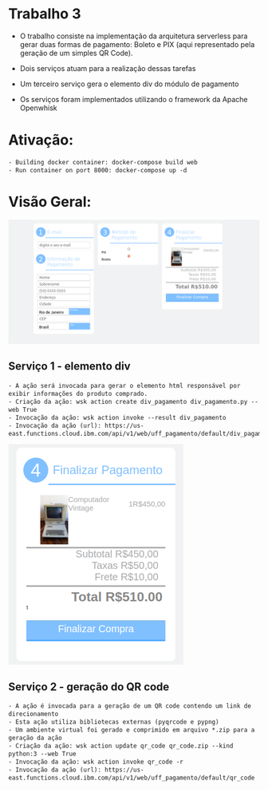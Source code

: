 # Trabalho 3


 - O trabalho consiste na implementação da arquitetura serverless para gerar duas formas de pagamento: Boleto e PIX (aqui representado pela geração de um simples QR Code).
 
 - Dois serviços atuam para a realização dessas tarefas

 - Um terceiro serviço gera o elemento div do módulo de pagamento
 
 - Os serviços foram implementados utilizando o framework da Apache Openwhisk



# Ativação:

    - Building docker container: docker-compose build web
    - Run container on port 8000: docker-compose up -d



# Visão Geral:

![alt text](https://raw.githubusercontent.com/fpgdesa/Trabalho3/main/pagina.png)


## Serviço 1 - elemento div
    - A ação será invocada para gerar o elemento html responsável por exibir informações do produto comprado.
    - Criação da ação: wsk action create div_pagamento div_pagamento.py --web True 
    - Invocação da ação: wsk action invoke --result div_pagamento
    - Invocação da ação (url): https://us-east.functions.cloud.ibm.com/api/v1/web/uff_pagamento/default/div_pagamento

![alt text](https://raw.githubusercontent.com/fpgdesa/Trabalho3/main/modulo_paga.png)

## Serviço 2 - geração do QR code
    - A ação é invocada para a geração de um QR code contendo um link de direcionamento
    - Esta ação utiliza bibliotecas externas (pyqrcode e pypng)
    - Um ambiente virtual foi gerado e comprimido em arquivo *.zip para a geração da ação
    - Criação da ação: wsk action update qr_code qr_code.zip --kind python:3 --web True
    - Invocação da ação: wsk action invoke qr_code -r
    - Invocação da ação (url): https://us-east.functions.cloud.ibm.com/api/v1/web/uff_pagamento/default/qr_code






